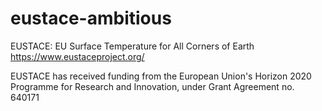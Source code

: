 # eustace-ambitious
EUSTACE: EU Surface Temperature for All Corners of Earth https://www.eustaceproject.org/

EUSTACE has received funding from the European Union's Horizon 2020 Programme for Research and Innovation, under Grant Agreement no. 640171
